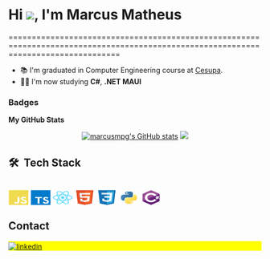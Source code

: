  <h1 align="left">Hi <img src="https://raw.githubusercontent.com/kaueMarques/kaueMarques/master/hi.gif" height="30px">, I'm Marcus Matheus</h1>

====================================================================================================================================

- 📚 I'm graduated in Computer Engineering course at [Cesupa](https://www.cesupa.br).
- 👨‍💻 I'm now studying **C#**, **.NET MAUI**
  
### Badges

<b>My GitHub Stats</b>
<div align="center">
<a href="http://www.github.com/marcusmpg"><img height="180em" src="https://github-readme-stats.vercel.app/api?username=marcusmpg&show_icons=true&hide=&count_private=true&title_color=0891b2&text_color=ffffff&icon_color=0891b2&bg_color=1c1917&hide_border=true&show_icons=true" alt="marcusmpg's GitHub stats" /></a>
<a href="http://www.github.com/marcusmpg"><img height="170em" src="https://github-readme-streak-stats.herokuapp.com/?user=marcusmpg&stroke=ffffff&background=1c1917&ring=0891b2&fire=0891b2&currStreakNum=ffffff&currStreakLabel=0891b2&sideNums=ffffff&sideLabels=ffffff&dates=ffffff&hide_border=true" /></a>
</div>

## 🛠 &nbsp;Tech Stack

<div style="display: inline_block"><br>
  <img align="center" alt="Rafa-Js" height="30" width="40" src="https://raw.githubusercontent.com/devicons/devicon/master/icons/javascript/javascript-plain.svg">
  <img align="center" alt="Rafa-Ts" height="30" width="40" src="https://raw.githubusercontent.com/devicons/devicon/master/icons/typescript/typescript-plain.svg">
  <img align="center" alt="Rafa-React" height="30" width="40" src="https://raw.githubusercontent.com/devicons/devicon/master/icons/react/react-original.svg">
  <img align="center" alt="Rafa-HTML" height="30" width="40" src="https://raw.githubusercontent.com/devicons/devicon/master/icons/html5/html5-original.svg">
  <img align="center" alt="Rafa-CSS" height="30" width="40" src="https://raw.githubusercontent.com/devicons/devicon/master/icons/css3/css3-original.svg">
  <img align="center" alt="Rafa-Python" height="30" width="40" src="https://raw.githubusercontent.com/devicons/devicon/master/icons/python/python-original.svg">
  <img align="center" alt="Rafa-Csharp" height="30" width="40" src="https://raw.githubusercontent.com/devicons/devicon/master/icons/csharp/csharp-original.svg">
</div>

## Contact

<p align="left" style="background:yellow">
<a href="https://www.linkedin.com/in/marcus-matheus-pereira-gomes-51081a17b/" target="_blank">
  <img align="center" src="https://img.shields.io/badge/LinkedIn-0077B5?style=for-the-badge&logo=linkedin&logoColor=white" alt="linkedin"/>
</a>
</p>
